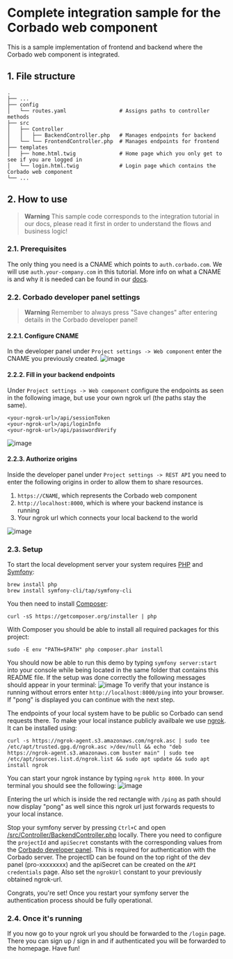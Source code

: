 # Complete integration sample for the Corbado web component
This is a sample implementation of frontend and backend where the Corbado web component is integrated.

## 1. File structure
    .
    ├── ...
    ├── config                        
    │   └── routes.yaml                 # Assigns paths to controller methods    
    ├── src                             
    │   ├── Controller                  
    │   │   ├── BackendController.php   # Manages endpoints for backend
    │   └── └── FrontendController.php  # Manages endpoints for frontend
    ├── templates                     
    │   ├── home.html.twig              # Home page which you only get to see if you are logged in
    │   └── login.html.twig             # Login page which contains the Corbado web component
    └── ...

## 2. How to use
>**Warning**
>This sample code corresponds to the integration tutorial in our docs, please read it first in order to understand the flows and business logic!

### 2.1. Prerequisites
The only thing you need is a CNAME which points to `auth.corbado.com`. We will use `auth.your-company.com` in this tutorial. More info on what a CNAME is and why it is needed can be found in our [docs](https://docs.corbado.com/integrations/web-component#1.-define-cname).

### 2.2. Corbado developer panel settings

>**Warning**
>Remember to always press "Save changes" after entering details in the Corbado developer panel!
>
#### 2.2.1. Configure CNAME

In the developer panel under `Project settings -> Web component` enter the CNAME you previously created. 
![image](https://user-images.githubusercontent.com/23581140/205950309-f6f622e5-94ca-4413-9384-d7a2605da75d.png)

#### 2.2.2. Fill in your backend endpoints

Under `Project settings -> Web component` configure the endpoints as seen in the following image, but use your own ngrok url (the paths stay the same).
```
<your-ngrok-url>/api/sessionToken
<your-ngrok-url>/api/loginInfo
<your-ngrok-url>/api/passwordVerify
```
![image](https://user-images.githubusercontent.com/23581140/205945743-207cd062-bb41-4b3c-af0c-cb13bf279f9c.png)

#### 2.2.3. Authorize origins
Inside the developer panel under `Project settings -> REST API` you need to enter the following origins in order to allow them to share resources.
1. `https://CNAME`, which represents the Corbado web component
2. `http://localhost:8000`, which is where your backend instance is running
3. Your ngrok url which connects your local backend to the world

![image](https://user-images.githubusercontent.com/23581140/205950485-6285d536-d676-4382-a23c-c3c0bbfe3de4.png)

### 2.3. Setup
To start the local development server your system requires [PHP](https://www.php.net/manual/en/install.php) and [Symfony](https://symfony.com/download):
```
brew install php
brew install symfony-cli/tap/symfony-cli
```

You then need to install [Composer](https://getcomposer.org/download/):
```
curl -sS https://getcomposer.org/installer | php
```
With Composer you should be able to install all required packages for this project:
```
sudo -E env "PATH=$PATH" php composer.phar install
```

You should now be able to run this demo by typing `symfony server:start` into your console while being located in the same folder that contains this README file. If the setup was done correctly the following messages should appear in your terminal:
![image](https://user-images.githubusercontent.com/23581140/205909459-7ed3d679-b313-40d3-85be-1178b80a1594.png)
To verify that your instance is running without errors enter `http://localhost:8000/ping` into your browser. If "pong" is displayed you can continue with the next step.


The endpoints of your local system have to be public so Corbado can send requests there. To make your local instance publicly availbale we use [ngrok](https://ngrok.com/download). It can be installed using:
```
curl -s https://ngrok-agent.s3.amazonaws.com/ngrok.asc | sudo tee /etc/apt/trusted.gpg.d/ngrok.asc >/dev/null && echo "deb https://ngrok-agent.s3.amazonaws.com buster main" | sudo tee /etc/apt/sources.list.d/ngrok.list && sudo apt update && sudo apt install ngrok
```

You can start your ngrok instance by typing `ngrok http 8000`. In your terminal you should see the following:
![image](https://user-images.githubusercontent.com/23581140/205919914-986f95ea-7c32-4501-a651-f47b16e3b2e2.png)

Entering the url which is inside the red rectangle with `/ping` as path should now display "pong" as well since this ngrok url just forwards requests to your local instance.

Stop your symfony server by pressing `Ctrl+C` and open [/src/Controller/BackendController.php](https://github.com/corbado/widget-complete-tutorial/blob/master/src/Controller/BackendController.php) locally. There you need to configure the `projectId` and `apiSecret` constants with the corresponding values from the [Corbado developer panel](https://app.corbado.com). This is required for authentication with the Corbado server. The projectID can be found on the top right of the dev panel (pro-xxxxxxxx) and the apiSecret can be created on the `API credentials` page. Also set the `ngrokUrl` constant to your previously obtained ngrok-url.

Congrats, you're set! Once you restart your symfony server the authentication process should be fully operational.

### 2.4. Once it's running

If you now go to your ngrok url you should be forwarded to the `/login` page. There you can sign up / sign in and if authenticated you will be forwarded to the homepage. Have fun!
